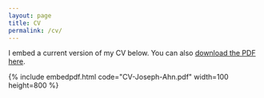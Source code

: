 ```yaml
---
layout: page
title: CV
permalink: /cv/
---
```


I embed a current version of my CV below. You can also [download the PDF here](https://github.com/josephdks/josephdks.github.io/blob/master/images/CV-Joseph-Ahn.pdf).

{% include embedpdf.html code="CV-Joseph-Ahn.pdf" width=100 height=800 %}


